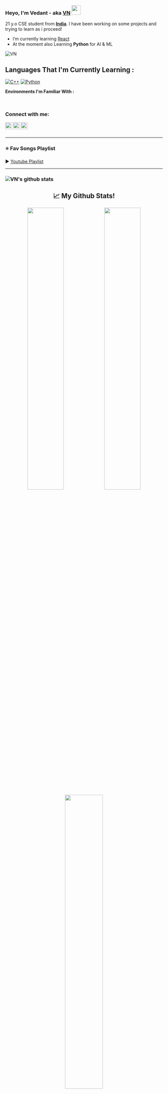 ### Heyo, I'm Vedant - aka [VN][github] <img src="https://64.media.tumblr.com/34784257378ce2c51675599159735772/tumblr_nd3b8i2gL01sedjuto1_400.gifv" width="30"/>

<p>21 y.o CSE student from <strong><a href="https://www.holidify.com/images/cmsuploads/compressed/shutterstock_1073721995_20191213105915_20191213105938.jpg">India</a></strong>. I have been working on some projects and trying to learn as i proceed!</p>

<ul>
    <li> I’m currently learning <a href="https://react.dev/">React</a> </li>
    <li> At the moment also Learning <strong>Python</strong> for AI & ML </li>
</ul>

<p align="left"> <img src="https://komarev.com/ghpvc/?username=Vedant-VN&label=Profile%20views&color=0e75b6&style=plastic" alt="VN" /> </p>

<summary> <h2> Languages That I'm Currently Learning : </h2> </summary>

[![C++](https://img.shields.io/badge/-C++-%232c3e50?style=flat-square&logo=C++)](https://isocpp.org)
[![Python](https://img.shields.io/badge/-Python-%232c3e50?style=flat-square&logo=python)](https://python.org)

**Environments I'm Familiar With :**
<p>
    <a href="https://www.microsoft.com/en-in/windows"><img src="https://img.shields.io/badge/Windows-0078D6?style=for-the-badge&logo=windows&logoColor=white" alt="" srcset=""></a>
    <a href="https://www.android.com/"><img src="https://img.shields.io/badge/Android-3DDC84?style=for-the-badge&logo=android&logoColor=white" alt="" srcset=""></a>
    <a href="https://ubuntu.com/"><img src="https://img.shields.io/badge/Ubuntu-E95420?style=for-the-badge&logo=ubuntu&logoColor=white" alt="" srcset=""></a>
</p>


### Connect with me:
[<img align="left" alt="VN | Telegram" width="22px" src="https://cdn.jsdelivr.net/npm/simple-icons@3.13.0/icons/telegram.svg" />][Telegram]
[<img align="left" alt="VN | YouTube" width="22px" src="https://cdn.jsdelivr.net/npm/simple-icons@v3/icons/youtube.svg" />][youtube]
[<img align="left" alt="VN | MAL" width="22px" src="https://cdn.jsdelivr.net/npm/simple-icons@3.13.0/icons/crunchyroll.svg" />][MAL]

<br />

<br />

---

### ⭐ Fav Songs Playlist

▶ [Youtube Playlist](https://www.youtube.com/playlist?list=PL6E2GmWufsArximvOKyoR533M3dLK8ogn)

---
### ![VN's github stats](https://github-readme-stats.vercel.app/api?username=Vedant-VN&show_icons=true&theme=radical&hide_title=true)

</details>

[Github]: https://github.com/Vedant-VN
[Telegram]: https://t.me/Vedant_VN
[Youtube]: https://www.youtube.com/channel/UCZco-dPIALFmA8P1tdSYieQ
[MAL]: https://myanimelist.net/profile/VEDANT_VN
[Youtube Playlist]: https://www.youtube.com/playlist?list=PL6E2GmWufsArximvOKyoR533M3dLK8ogn
[Naruto Bot]: https://t.me/NarutoRobot
[Spotify]: https://open.spotify.com/user/5goco7v2ndzwifzuvqv4x93qy

<h2 align="center">📈 My Github Stats! </h2>

<div align="center">
    <img src="https://github-readme-streak-stats.herokuapp.com?user=Vedant-vn&theme=highcontrast&fire=DD5523&ring=E1397B&sideLabels=65FDF6&currStreakLabel=F9D659&&background=141320" width="48%" />
    <img src="https://bad-apple-github-readme.vercel.app/api?show_bg=1&username=Vedant-vn&show_icons=true&theme=radical" width="48%" />
</div>  
<div align="center">
    <img src="https://github-readme-stats.vercel.app/api/top-langs/?username=Vedant-vn&hide=dockerfile&theme=radical" alt="" srcset="" align="center" width="49%">
</div>  

<div align="center">
<picture>
  <source media="(prefers-color-scheme: dark)" srcset="github-snake-dark.svg" />
  <source media="(prefers-color-scheme: light)" srcset="github-snake.svg" />
  <img alt="" src="" />
</picture>
</div>  
